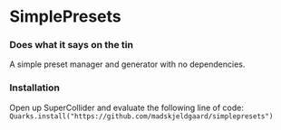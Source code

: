 # SimplePresets

### Does what it says on the tin

A simple preset manager and generator with no dependencies.

### Installation

Open up SuperCollider and evaluate the following line of code:
`Quarks.install("https://github.com/madskjeldgaard/simplepresets")`
